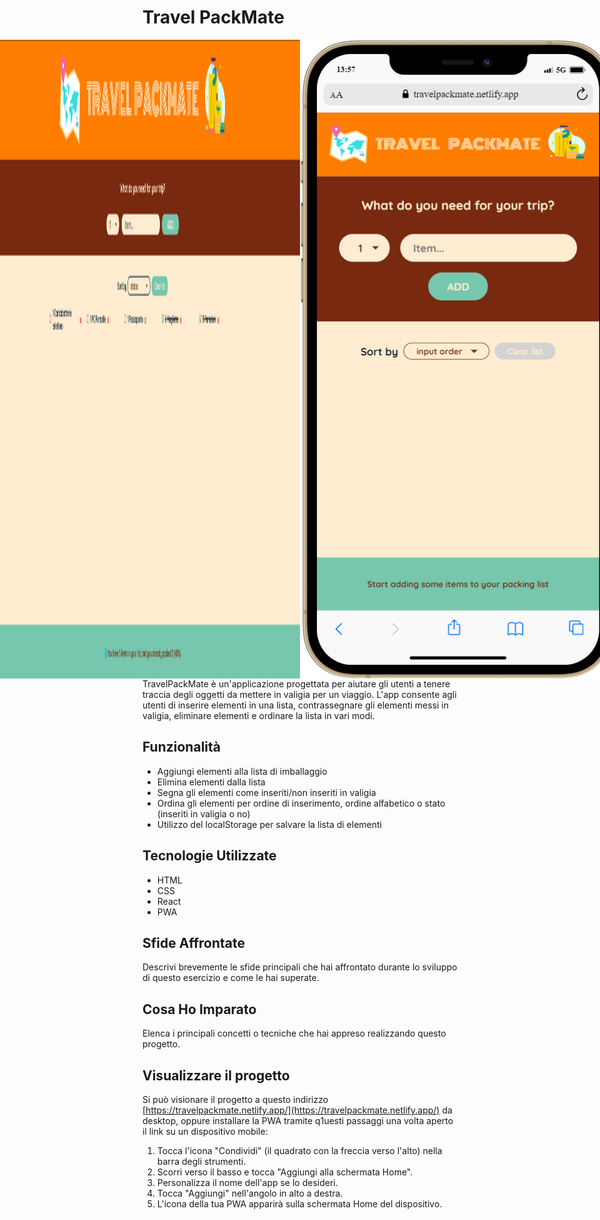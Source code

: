 # Travel PackMate
<div style="display: flex; flex-direction: row; justify-content: center;">
  <img src="public/screenshot_desktop.png" alt="Screenshot desktop di Travel Packmate" title="Travel Packmate desktop demo" />
  <img src="public/screenshot_mobile.png" alt="Screenshot mobile di Travel Packmate" title="Travel Packmate mobile demo" style="width:250"/>
</div>
TravelPackMate è un'applicazione progettata per aiutare gli utenti a tenere traccia degli oggetti da mettere in valigia per un viaggio. L'app consente agli utenti di inserire elementi in una lista, contrassegnare gli elementi messi in valigia, eliminare elementi e ordinare la lista in vari modi.

## Funzionalità

- Aggiungi elementi alla lista di imballaggio
- Elimina elementi dalla lista
- Segna gli elementi come inseriti/non inseriti in valigia
- Ordina gli elementi per ordine di inserimento, ordine alfabetico o stato (inseriti in valigia o no)
- Utilizzo del localStorage per salvare la lista di elementi

## Tecnologie Utilizzate

- HTML
- CSS
- React
- PWA

## Sfide Affrontate

Descrivi brevemente le sfide principali che hai affrontato durante lo sviluppo di questo esercizio e come le hai superate.

## Cosa Ho Imparato

Elenca i principali concetti o tecniche che hai appreso realizzando questo progetto.

## Visualizzare il progetto

Si può visionare il progetto a questo indirizzo [https://travelpackmate.netlify.app/](https://travelpackmate.netlify.app/) da desktop, oppure installare la PWA tramite q1uesti passaggi una volta aperto il link su un dispositivo mobile:
1. Tocca l'icona "Condividi" (il quadrato con la freccia verso l'alto) nella barra degli strumenti.
2. Scorri verso il basso e tocca "Aggiungi alla schermata Home".
3. Personalizza il nome dell'app se lo desideri.
4. Tocca "Aggiungi" nell'angolo in alto a destra.
5. L'icona della tua PWA apparirà sulla schermata Home del dispositivo.
